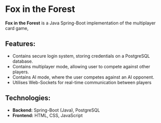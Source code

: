 # Fox in the Forest

**Fox in the Forest** is a Java Spring-Boot implementation of the multiplayer card game, 


## Features:
- Contains secure login system, storing credentials on a PostgreSQL database.
- Contains multiplayer mode, allowing user to compete against other players.
- Contains AI mode, where the user competes against an AI opponent.
- Utilises Web-Sockets for real-time communication between players

## Technologies:
- **Backend:** Spring-Boot (Java), PostgreSQL
- **Frontend:** HTML, CSS, JavaScript
